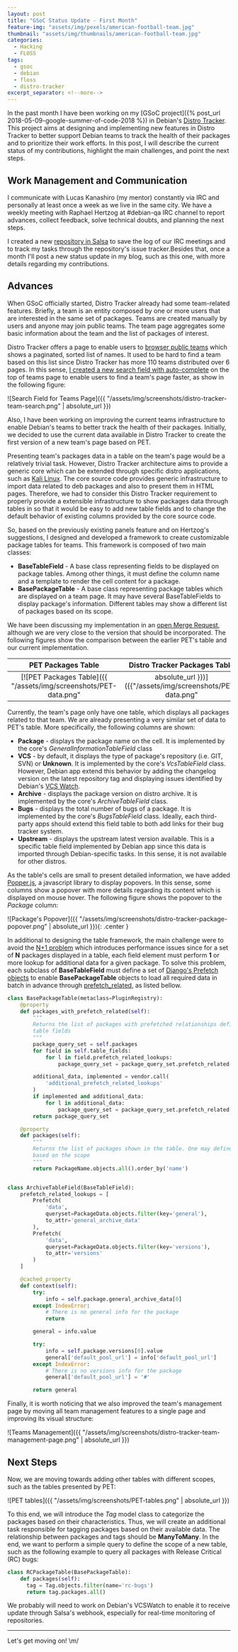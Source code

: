```yaml
---
layout: post
title: "GSoC Status Update - First Month"
feature-img: "assets/img/pexels/american-football-team.jpg"
thumbnail: "assets/img/thumbnails/american-football-team.jpg"
categories:
  - Hacking
  - FLOSS
tags:
  - gsoc
  - debian
  - floss
  - distro-tracker
excerpt_separator: <!--more-->
---
```


In the past month I have been working on my [GSoC project]({% post_url 2018-05-09-google-summer-of-code-2018 %})
in Debian's [Distro Tracker](http://tracker.debian.org).
This project aims at designing and implementing new features in Distro Tracker 
to better support Debian teams to track the health of their packages and to
prioritize their work efforts.
In this post, I will describe the current status of my contributions, highlight
the main challenges, and point the next steps.

<!--more-->

## Work Management and Communication

I communicate with Lucas Kanashiro (my mentor) constantly via IRC and personally
at least once a week as we live in the same city. We have a weekly meeting
with Raphael Hertzog at #debian-qa IRC channel to report advances, collect
feedback, solve technical doubts, and planning the next steps.

I created a new [repository in Salsa](https://salsa.debian.org/arthurmde-guest/gsoc-2018)
to save the log of our IRC meetings and to track my tasks through the repository's
issue tracker.Besides that, once a month I'll post a new status update in my 
blog, such as this one, with more details regarding my contributions.

## Advances

When GSoC officially started, Distro Tracker already had some team-related
features. Briefly, a team is an entity composed by one or more users that are
interested in the same set of packages. Teams are created manually by users and
anyone may join public teams. The team page aggregates some basic
information about the team and the list of packages of interest.

Distro Tracker offers a page to enable users to [browser public teams](https://tracker.debian.org/teams/)
which shows a paginated, sorted list of names. It used to be hard to find
a team based on this list since Distro Tracker has more 110 teams distributed
over 6 pages. In this sense, [I created a new search field with auto-complete](https://salsa.debian.org/qa/distro-tracker/merge_requests/31)
on the top of teams page to enable users to find a team's page faster, as show
in the following figure:

![Search Field for Teams Page]({{ "/assets/img/screenshots/distro-tracker-team-search.png" | absolute_url }})

Also, I have been working on improving the current teams infrastructure
to enable Debian's teams to better track the health of their packages.
Initially, we decided to use the current data available in Distro Tracker to
create the first version of a new team's page based on PET.

Presenting team's packages data in a table on the team's page would be a
relatively trivial task. However, Distro Tracker architecture aims to provide
a generic core which can be extended through specific distro applications, such
as [Kali Linux](https://pkg.kali.org/).
The core source code provides generic infrastructure to
import data related to deb packages and also to present them in HTML pages.
Therefore, we had to consider this Distro Tracker requirement to properly
provide a extensible infrastructure to show packages data through tables in
so that it would be easy to add new table fields and to change the default
behavior of existing columns provided by the core source code.

So, based on the previously existing panels feature and on Hertzog's suggestions, 
I designed and developed a framework to create customizable package tables for
teams. This framework is composed of two main classes:

* **BaseTableField** - A base class representing fields to be displayed on
package tables. Among other things, it must define the column name and a
template to render the cell content for a package.
* **BasePackageTable** - A base class representing package tables which are
displayed on a team page. It may have several BaseTableFields to display
package's information. Different tables may show a different list of packages
based on its scope.

We have been discussing my implementation in an [open Merge Request](https://salsa.debian.org/qa/distro-tracker/merge_requests/31),
although we are very close to the version that should be incorporated.
The following figures show the comparison between the earlier PET's table
and our current implementation.

PET Packages Table         |  Distro Tracker Packages Table
:-------------------------:|:-------------------------:
[![PET Packages Table]({{ "/assets/img/screenshots/PET-data.png" | absolute_url }})]({{"/assets/img/screenshots/PET-data.png" | absolute_url}}) | [![Current Teams Page]({{ "/assets/img/screenshots/distro-tracker-team-page.png" | absolute_url }})]({{ "/assets/img/screenshots/distro-tracker-team-page.png" | absolute_url }})


Currently, the team's page only have one table, which displays all packages
related to that team. We are already presenting a very similar set of data to
PET's table. More specifically, the following columns are shown:
* **Package** - displays the package name on the cell. It is implemented by the
core's *GeneralInformationTableField* class
* **VCS** - by default, it displays the type of package's repository (i.e. GIT,
SVN) or **Unknown**. It is implemented by the core's *VcsTableField* class.
However, Debian app extend this behavior by adding the 
changelog version on the latest repository tag and displaying issues identified
by Debian's [VCS Watch](https://qa.debian.org/cgi-bin/vcswatch).
* **Archive** - displays the package version on distro archive. It is
implemented by the core's *ArchiveTableField* class.
* **Bugs** - displays the total number of bugs of a package. It is
implemented by the core's *BugsTableField* class. Ideally, each third-party apps
should extend this field table to both add links for their bug tracker system.
* **Upstream** - displays the upstream latest version available. This is a
specific table field implemented by Debian app since this data is imported
through Debian-specific tasks. In this sense, it is not available for other
distros.


As the table's cells are small to present detailed information,
we have added [Popper.js](https://getbootstrap.com/docs/4.1/components/popovers/),
a javascript library to display popovers. In this sense, some columns show
a popover with more details regarding its content which is displayed on mouse
hover. The following figure shows the popover to the *Package* column:

![Package's Popover]({{ "/assets/img/screenshots/distro-tracker-package-popover.png" | absolute_url }}){: .center }

In additional to designing the table framework, the main challenge
were to avoid the [N+1 problem](https://secure.phabricator.com/book/phabcontrib/article/n_plus_one/)
which introduces performance issues since for a set of **N**
packages displayed in a table, each field element must perform **1** or more
lookup for additional data for a given package. To solve this problem,
each subclass of **BaseTableField** must define a set of
[Django's Prefetch objects](https://docs.djangoproject.com/en/2.0/ref/models/querysets/#django.db.models.Prefetch)
to enable **BasePackageTable** objects to load all required data in batch in advance
through [prefetch_related](https://docs.djangoproject.com/en/2.0/ref/models/querysets/#prefetch-related),
as listed bellow.

```python
class BasePackageTable(metaclass=PluginRegistry):
    @property
    def packages_with_prefetch_related(self):
        """
        Returns the list of packages with prefetched relationships defined by
        table fields
        """
        package_query_set = self.packages
        for field in self.table_fields:
            for l in field.prefetch_related_lookups:
                package_query_set = package_query_set.prefetch_related(l)

        additional_data, implemented = vendor.call(
            'additional_prefetch_related_lookups'
        )
        if implemented and additional_data:
            for l in additional_data:
                package_query_set = package_query_set.prefetch_related(l)
        return package_query_set

    @property
    def packages(self):
        """
        Returns the list of packages shown in the table. One may define this
        based on the scope
        """
        return PackageName.objects.all().order_by('name')


class ArchiveTableField(BaseTableField):
    prefetch_related_lookups = [
        Prefetch(
            'data',
            queryset=PackageData.objects.filter(key='general'),
            to_attr='general_archive_data'
        ),
        Prefetch(
            'data',
            queryset=PackageData.objects.filter(key='versions'),
            to_attr='versions'
        )
    ]

    @cached_property
    def context(self):
        try:
            info = self.package.general_archive_data[0]
        except IndexError:
            # There is no general info for the package
            return

        general = info.value

        try:
            info = self.package.versions[0].value
            general['default_pool_url'] = info['default_pool_url']
        except IndexError:
            # There is no versions info for the package
            general['default_pool_url'] = '#'

        return general
```


Finally, it is worth noticing that we also improved the team's management
page by moving all team management features to a single page and improving
its visual structure:

![Teams Management]({{ "/assets/img/screenshots/distro-tracker-team-management-page.png" | absolute_url }})


## Next Steps

Now, we are moving towards adding other tables with different scopes, such
as the tables presented by PET:

![PET tables]({{ "/assets/img/screenshots/PET-tables.png" | absolute_url }})

To this end, we will introduce the *Tag* model class to categorize the packages
based on their characteristics. Thus, we will create an additional task
responsible for tagging packages based on their available data.
The relationship between packages and tags should be **ManyToMany**. In the end,
we want to perform a simple query to define the scope of a new table, such
as the following example to query all packages with Release Critical (RC) bugs:

```python
class RCPackageTable(BasePackageTable):
    def packages(self):
      tag = Tag.objects.filter(name='rc-bugs')
      return tag.packages.all()
```

We probably will need to work on Debian's VCSWatch to enable it to receive
update through Salsa's webhook, especially for real-time monitoring of
repositories. 

-------------------------------------------------

<span>Let's get moving on! \m/</span>

